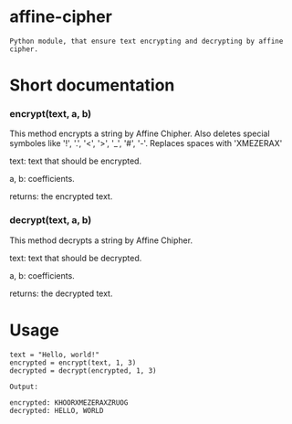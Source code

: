 # affine-cipher
    Python module, that ensure text encrypting and decrypting by affine cipher.   

# Short documentation

<h3> encrypt(text, a, b) </h3>
This method encrypts a string by Affine Chipher. 
Also deletes special symboles like '!', '.', '<', '>', '_', '#', '-'.
Replaces spaces with 'XMEZERAX'
    
<p>text: text that should be encrypted.</p>
<p>a, b: coefficients.</p>
returns: the encrypted text.
  
<h3> decrypt(text, a, b) </h3>

This method decrypts a string by Affine Chipher. 
<p>
text: text that should be decrypted.
</p>

<p>
a, b: coefficients.
</p>

<p>
returns: the decrypted text.
</p>



# Usage 

    text = "Hello, world!"
    encrypted = encrypt(text, 1, 3)
    decrypted = decrypt(encrypted, 1, 3)
    
    Output:
    
    encrypted: KHOORXMEZERAXZRUOG
    decrypted: HELLO, WORLD
    
    
    
    
